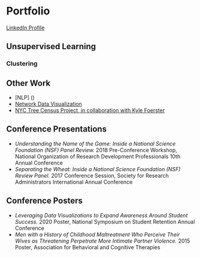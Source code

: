 # Portfolio

[LinkedIn Profile](https://www.linkedin.com/in/elizabeth-seidle/) <br/>

## Unsupervised Learning

### Clustering

## Other Work
- [NLP] ()
- [Network Data Visualization](https://github.com/ElizabethSeidle/Portfolio/tree/master/Network%20Graphic)
- [NYC Tree Census Project, in collaboration with Kyle Foerster](https://github.com/kbfoerster/nyctrees)

## Conference Presentations
- *Understanding the Name of the Game: Inside a National Science Foundation (NSF) Panel Review.* 2018 Pre-Conference Workshop, National Organization of Research Development Professionals 10th Annual Conference
- *Separating the Wheat: Inside a National Science Foundation (NSF) Review Panel.* 2017 Conference Session, Society for Research Administrators International Annual Conference

## Conference Posters
- *Leveraging Data Visualizations to Expand Awareness Around Student Success.* 2020 Poster, National Symposium on Student Retention Annual Conference
- *Men with a History of Childhood Maltreatment Who Perceive Their Wives as Threatening Perpetrate More Intimate Partner Violence.* 2015 Poster, Association for Behavioral and Cognitive Therapies		


